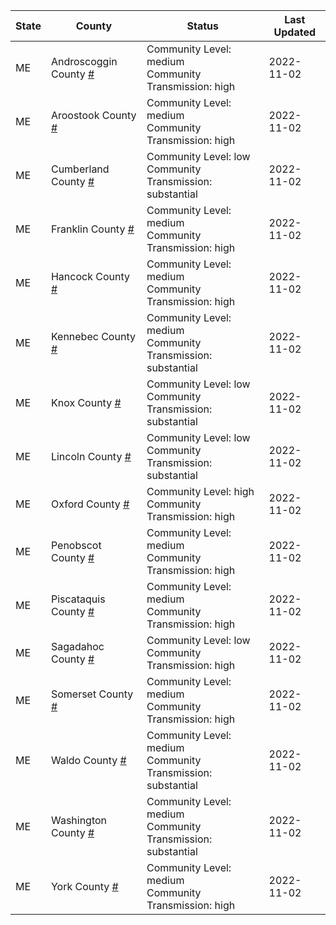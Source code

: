 State | County | Status | Last Updated
--- | --- | --- | --- 
ME | Androscoggin County <a href="#androscoggin_county">#</a> | <a name="androscoggin_county"></a>Community Level: medium<br/>Community Transmission: high | 2022-11-02
ME | Aroostook County <a href="#aroostook_county">#</a> | <a name="aroostook_county"></a>Community Level: medium<br/>Community Transmission: high | 2022-11-02
ME | Cumberland County <a href="#cumberland_county">#</a> | <a name="cumberland_county"></a>Community Level: low<br/>Community Transmission: substantial | 2022-11-02
ME | Franklin County <a href="#franklin_county">#</a> | <a name="franklin_county"></a>Community Level: medium<br/>Community Transmission: high | 2022-11-02
ME | Hancock County <a href="#hancock_county">#</a> | <a name="hancock_county"></a>Community Level: medium<br/>Community Transmission: high | 2022-11-02
ME | Kennebec County <a href="#kennebec_county">#</a> | <a name="kennebec_county"></a>Community Level: medium<br/>Community Transmission: substantial | 2022-11-02
ME | Knox County <a href="#knox_county">#</a> | <a name="knox_county"></a>Community Level: low<br/>Community Transmission: substantial | 2022-11-02
ME | Lincoln County <a href="#lincoln_county">#</a> | <a name="lincoln_county"></a>Community Level: low<br/>Community Transmission: substantial | 2022-11-02
ME | Oxford County <a href="#oxford_county">#</a> | <a name="oxford_county"></a>Community Level: high<br/>Community Transmission: high | 2022-11-02
ME | Penobscot County <a href="#penobscot_county">#</a> | <a name="penobscot_county"></a>Community Level: medium<br/>Community Transmission: high | 2022-11-02
ME | Piscataquis County <a href="#piscataquis_county">#</a> | <a name="piscataquis_county"></a>Community Level: medium<br/>Community Transmission: high | 2022-11-02
ME | Sagadahoc County <a href="#sagadahoc_county">#</a> | <a name="sagadahoc_county"></a>Community Level: low<br/>Community Transmission: high | 2022-11-02
ME | Somerset County <a href="#somerset_county">#</a> | <a name="somerset_county"></a>Community Level: medium<br/>Community Transmission: high | 2022-11-02
ME | Waldo County <a href="#waldo_county">#</a> | <a name="waldo_county"></a>Community Level: medium<br/>Community Transmission: substantial | 2022-11-02
ME | Washington County <a href="#washington_county">#</a> | <a name="washington_county"></a>Community Level: medium<br/>Community Transmission: substantial | 2022-11-02
ME | York County <a href="#york_county">#</a> | <a name="york_county"></a>Community Level: medium<br/>Community Transmission: high | 2022-11-02
